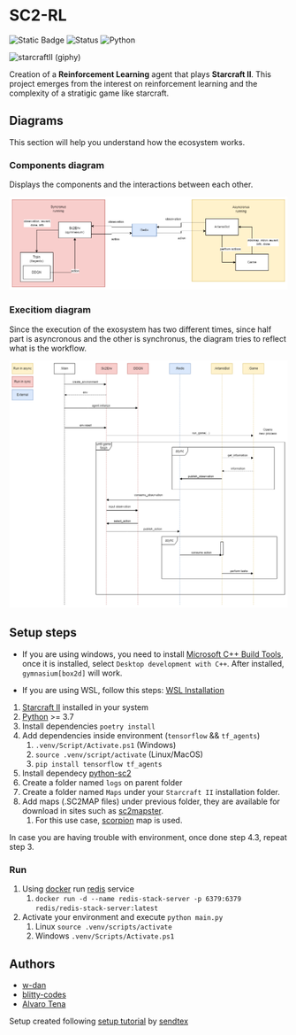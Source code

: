 # SC2-RL

![Static Badge](https://img.shields.io/badge/%5B%3E_%5D-Our%20website-green?style=for-the-badge&labelColor=green&link=https%3A%2F%2Fcoredumped.es)
![Status](https://img.shields.io/badge/status-active-green?)
![Python](https://img.shields.io/badge/python-3670A0?style=for-the-badge&logo=python&logoColor=ffdd54)

![starcraftII (giphy)](https://media0.giphy.com/media/v1.Y2lkPTc5MGI3NjExMmhmbHV1ejF6eWoxcTQyZXJpYTVtODg5OHp0NXg1NmhqdDFmb3UyMCZlcD12MV9pbnRlcm5hbF9naWZfYnlfaWQmY3Q9Zw/4ZkAeUWFF9ZGRXE7Ud/giphy.gif)

Creation of a **Reinforcement Learning** agent that plays **Starcraft II**. This project emerges from the interest on reinforcement learning and the complexity of a stratigic game like starcraft.

## Diagrams

This section will help you understand how the ecosystem works.

### Components diagram

Displays the components and the interactions between each other.

![Components diagram](./imgs/diagramas-components.png)

### Execitiom diagram

Since the execution of the exosystem has two different times, since half part is asyncronous and the other is synchronus, the diagram tries to reflect what is the workflow.

![Execution diagram](./imgs/diagramas-execution.png)

## Setup steps

- If you are using windows, you need to install [Microsoft C++ Build Tools](https://visualstudio.microsoft.com/visual-cpp-build-tools/), once it is installed, select `Desktop development with C++`. After installed, `gymnasium[box2d]` will work.

- If you are using WSL, follow this steps: [WSL Installation](https://github.com/BurnySc2/python-sc2/blob/develop/README.md#wsl)

1. [Starcraft II](https://starcraft2.blizzard.com/en-us/) installed in your system
2. [Python](https://www.python.org/downloads/) >= 3.7
3. Install dependencies `poetry install`
4. Add dependencies inside environment (`tensorflow` && `tf_agents`)
    1. `.venv/Script/Activate.ps1` (Windows)
    2. `source .venv/script/activate` (Linux/MacOS)
    3. `pip install tensorflow tf_agents`
5. Install dependecy [python-sc2](https://github.com/BurnySc2/python-sc2)
6. Create a folder named `logs` on parent folder
7. Create a folder named `Maps` under your `Starcraft II` installation folder.
8. Add maps (.SC2MAP files) under previous folder, they are available for download in sites such as [sc2mapster](https://www.sc2mapster.com/maps).
    1. For this use case, [scorpion](https://www.sc2mapster.com/projects/desert-map-melee-1v1) map is used.

In case you are having trouble with environment, once done step 4.3, repeat step 3.

### Run

1. Using [docker](https://docs.docker.com/engine/install/ubuntu/) run [redis](https://redis.io/docs/install/install-stack/docker/) service
    1. `docker run -d --name redis-stack-server -p 6379:6379 redis/redis-stack-server:latest`
2. Activate your environment and execute `python main.py`
    1. Linux `source .venv/scripts/activate`
    2. Windows `.venv/Scripts/Activate.ps1`

## Authors

- [w-dan](https://github.com/w-dan/)
- [blitty-codes](https://github.com/blitty-codes/)
- [Alvaro Tena](https://github.com/AlvaroTena)

Setup created following [setup tutorial](https://pythonprogramming.net/intro-python-sc2-introduction-starcraft-2-ai/) by [sendtex](https://www.youtube.com/@sentdex)  
